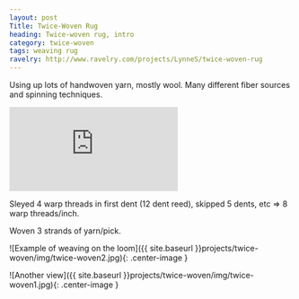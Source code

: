 ```yaml
---
layout: post
Title: Twice-Woven Rug
heading: Twice-woven rug, intro
category: twice-woven
tags: weaving rug
ravelry: http://www.ravelry.com/projects/LynneS/twice-woven-rug
---
```

Using up lots of handwoven yarn, mostly wool. Many different fiber sources and spinning techniques.

![Source for the draft](http://www.cs.arizona.edu/patterns/weaving/articles/tw_3_4-07.pdf)

Sleyed 4 warp threads in first dent (12 dent reed), skipped 5 dents, etc => 8 warp threads/inch.

Woven 3 strands of yarn/pick.

![Example of weaving on the loom]({{ site.baseurl }}projects/twice-woven/img/twice-woven2.jpg){: .center-image }

![Another view]({{ site.baseurl }}projects/twice-woven/img/twice-woven1.jpg){: .center-image }